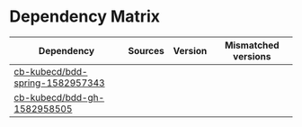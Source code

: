 # Dependency Matrix

Dependency | Sources | Version | Mismatched versions
---------- | ------- | ------- | -------------------
[cb-kubecd/bdd-spring-1582957343](https://github.com/cb-kubecd/bdd-spring-1582957343.git) |  | []() | 
[cb-kubecd/bdd-gh-1582958505](https://github.com/cb-kubecd/bdd-gh-1582958505.git) |  | []() | 
